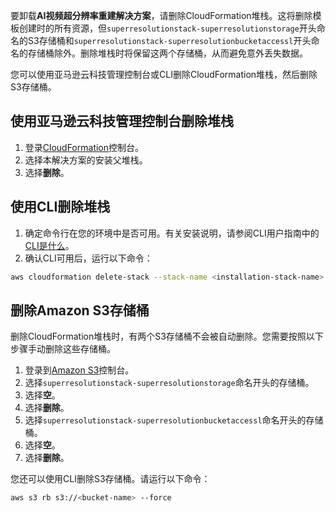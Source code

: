 要卸载**AI视频超分辨率重建解决方案**，请删除CloudFormation堆栈。这将删除模板创建时的所有资源，但`superresolutionstack-superresolutionstorage`开头命名的S3存储桶和`superresolutionstack-superresolutionbucketaccessl`开头命名的存储桶除外。删除堆栈时将保留这两个存储桶，从而避免意外丢失数据。

您可以使用亚马逊云科技管理控制台或CLI删除CloudFormation堆栈，然后删除S3存储桶。

## 使用亚马逊云科技管理控制台删除堆栈

1. 登录[CloudFormation][cloudformation-console]控制台。
1. 选择本解决方案的安装父堆栈。
1. 选择**删除**。

## 使用CLI删除堆栈

1. 确定命令行在您的环境中是否可用。有关安装说明，请参阅CLI用户指南中的[CLI是什么][aws-cli]。
1. 确认CLI可用后，运行以下命令：

```bash
aws cloudformation delete-stack --stack-name <installation-stack-name> --region <aws-region>
```

## 删除Amazon S3存储桶

删除CloudFormation堆栈时，有两个S3存储桶不会被自动删除。您需要按照以下步骤手动删除这些存储桶。

1. 登录到[Amazon S3][s3-console]控制台。
1. 选择`superresolutionstack-superresolutionstorage`命名开头的存储桶。
1. 选择**空**。
1. 选择**删除**。
1. 选择`superresolutionstack-superresolutionbucketaccessl`命名开头的存储桶。
1. 选择**空**。
1. 选择**删除**。

您还可以使用CLI删除S3存储桶。请运行以下命令：

```bash
aws s3 rb s3://<bucket-name> --force
```

[cloudformation-console]: https://console.aws.amazon.com/cloudformation/home
[aws-cli]: https://docs.aws.amazon.com/cli/latest/userguide/cli-chap-welcome.html
[s3-console]: https://console.aws.amazon.com/s3/